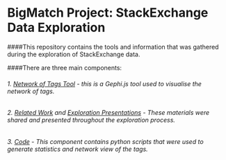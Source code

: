 # BigMatch Project: StackExchange Data Exploration #


####This repository contains the tools and information that was gathered during the exploration of StackExchange data. 

####There are three main components:

###### 1. [Network of Tags Tool](https://txsi.github.io/SE_network_of_tags/) - this is a Gephi.js tool used to visualise the network of tags. 
###### 2. [Related Work](https://github.com/TxSI/SE_network_of_tags/tree/master/Related%20Work) and [Exploration Presentations](https://github.com/TxSI/SE_network_of_tags/tree/master/Exploration%20Presentations) - These materials were shared and presented throughout the exploration process.
###### 3. [Code](https://github.com/TxSI/SE_network_of_tags/tree/master/Code) - This component contains python scripts that were used to generate statistics and network view of the tags.


